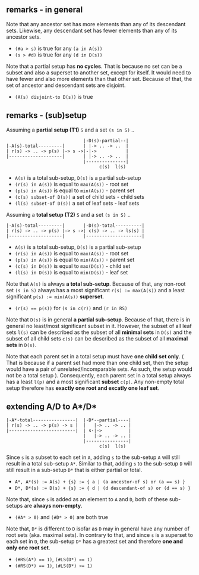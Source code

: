
<!-- ======================================================================= -->
## remarks - in general

Note that any ancestor set has more elements than any of its descendant sets.
Likewise, any descendant set has fewer elements than any of its ancestor sets.

* `(#a > s)` is true for any `(a in A(s))`
* `(s > #d)` is true for any `(d in D(s))`

Note that a partial setup has **no cycles**. That is because no set can be a
subset and also a superset to another set, except for itself. It would need
to have fewer and also more elements than that other set. Because of that,
the set of ancestor and descendant sets are disjoint.

* `(A(s) disjoint-to D(s))` is true

<!-- ======================================================================= -->
## remarks - (sub)setup

Assuming a **partial setup (T1)** `S` and a set `(s in S)` ..

```
                             |-D(s)-partial--|
|-A(s)-total---------|       | |-> .. -> ..  |
| r(s) -> .. -> p(s) |-> s ->|-|->           |
|--------------------|       | |-> .. -> ..  |
                             |---------------|
                                   c(s)  l(s)
```

* `A(s)` is a total sub-setup, `D(s)` is a partial sub-setup
* `(r(s) in A(s))` is equal to `max(A(s))` - root set
* `(p(s) in A(s))` is equal to `min(A(s))` - parent set
* `(c(s) subset-of D(s))` a set of child sets - child sets
* `(l(s) subset-of D(s))` a set of leaf sets - leaf sets

Assuming a **total setup (T2)** `S` and a set `(s in S)` ..

```
|-A(s)-total---------|       |-D(s)-total----------|
| r(s) -> .. -> p(s) |-> s ->| c(s) -> .. -> ls(s) |
|--------------------|       |---------------------|
```

* `A(s)` is a total sub-setup, `D(s)` is a partial sub-setup
* `(r(s) in A(s))` is equal to `max(A(s))` - root set
* `(p(s) in A(s))` is equal to `min(A(s))` - parent set
* `(c(s) in D(s))` is equal to `max(D(s))` - child set
* `(l(s) in D(s))` is equal to `min(D(s))` - leaf set

Note that `A(s)` is always **a total sub-setup**. Because of that, any non-root
set `(s in S)` always has a most significant `r(s) := max(A(s))` and a least
significant `p(s) := min(A(s))` **superset**.

* `(r(s) == p(s))` for `(s in c(r))` and `(r in RS)`

Note that `D(s)` is in general **a partial sub-setup**. Because of that, there
is in general no least/most significant subset in it. However, the subset of
all leaf sets `l(s)` can be described as the subset of all **minimal sets** in
`D(s)` and the subset of all child sets `c(s)` can be described as the subset
of all **maximal sets** in `D(s)`.

Note that each parent set in a total setup must have **one child set only**.
( That is because if a parent set had more than one child set, then the setup
would have a pair of unrelated/incomparable sets. As such, the setup would not
be a total setup ). Consequently, each parent set in a total setup always has
a least `l(p)` and a most significant **subset** `c(p)`. Any non-empty total
setup therefore has **exactly one root and excatly one leaf set**.

<!-- ======================================================================= -->
## extending A/D to A*/D*

```
|-A*-total----------------|  |-D*--partial----|
| r(s) -> .. -> p(s) -> s |  |   |-> .. -> .. |
|-------------------------|  | s-|->          |
                             |   |-> .. -> .. |
                             |----------------|
                                   c(s)  l(s)
```

Since `s` is a subset to each set in `A`, adding `s` to the sub-setup `A`
will still result in a total sub-setup `A*`. Similar to that, adding `s`
to the sub-setup `D` will still result in a sub-setup `D*` that is either
partial or total.

* `A*, A*(s) := A(s) + {s} := { a | (a ancestor-of s) or (a == s) }`
* `D*, D*(s) := D(s) + {s} := { d | (d descendant-of s) or (d == s) }`

Note that, since `s` is added as an element to `A` and `D`, both of these
sub-setups are **always non-empty**.

* `(#A* > 0)` and `(#D* > 0)` are both true

Note that, `D*` is different to `D` isofar as `D` may in general have any
number of root sets (aka. maximal sets). In contrary to that, and since
`s` is a superset to each set in `D`, the sub-setup `D*` has a greatest
set and therefore **one and only one root set**.

* `(#RS(A*) == 1)`, `(#LS(D*) == 1)`
* `(#RS(D*) == 1)`, `(#LS(D*) >= 1)`
